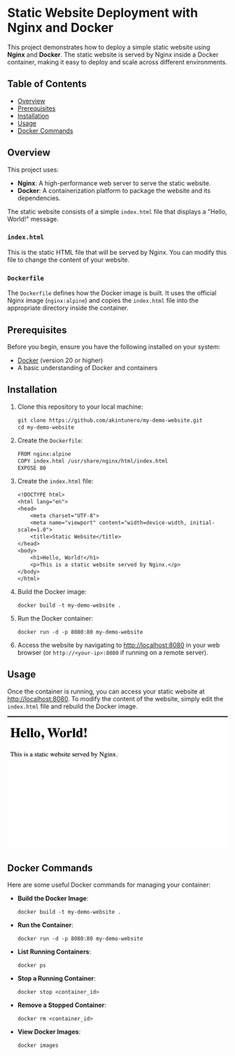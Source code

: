 # Static Website Deployment with Nginx and Docker

This project demonstrates how to deploy a simple static website using **Nginx** and **Docker**. The static website is served by Nginx inside a Docker container, making it easy to deploy and scale across different environments.

## Table of Contents

- [Overview](#overview)
- [Prerequisites](#prerequisites)
- [Installation](#installation)
- [Usage](#usage)
- [Docker Commands](#docker-commands)


## Overview

This project uses:
- **Nginx**: A high-performance web server to serve the static website.
- **Docker**: A containerization platform to package the website and its dependencies.

The static website consists of a simple `index.html` file that displays a "Hello, World!" message.

### `index.html`

This is the static HTML file that will be served by Nginx. You can modify this file to change the content of your website.

### `Dockerfile`

The `Dockerfile` defines how the Docker image is built. It uses the official Nginx image (`nginx:alpine`) and copies the `index.html` file into the appropriate directory inside the container.

## Prerequisites

Before you begin, ensure you have the following installed on your system:

- [Docker](https://www.docker.com/get-started) (version 20 or higher)
- A basic understanding of Docker and containers

## Installation

1. Clone this repository to your local machine:

    ```
    git clone https://github.com/akintunero/my-demo-website.git
    cd my-demo-website
    ```

2. Create the `Dockerfile`:

    ```
    FROM nginx:alpine
    COPY index.html /usr/share/nginx/html/index.html
    EXPOSE 80
    ```

3. Create the `index.html` file:

    ```
    <!DOCTYPE html>
    <html lang="en">
    <head>
        <meta charset="UTF-8">
        <meta name="viewport" content="width=device-width, initial-scale=1.0">
        <title>Static Website</title>
    </head>
    <body>
        <h1>Hello, World!</h1>
        <p>This is a static website served by Nginx.</p>
    </body>
    </html>
    ```

4. Build the Docker image:

    ```
    docker build -t my-demo-website .
    ```

5. Run the Docker container:

    ```
    docker run -d -p 8080:80 my-demo-website
    ```

6. Access the website by navigating to [http://localhost:8080](http://localhost:8080) in your web browser (or `http://<your-ip>:8080` if running on a remote server).



## Usage

Once the container is running, you can access your static website at [http://localhost:8080](http://localhost:8080). To modify the content of the website, simply edit the `index.html` file and rebuild the Docker image.

![nginx.png](nginx.png)

## Docker Commands

Here are some useful Docker commands for managing your container:

- **Build the Docker Image**:

    ```
    docker build -t my-demo-website .
    ```

- **Run the Container**:

    ```
    docker run -d -p 8080:80 my-demo-website
    ```

- **List Running Containers**:

    ```
    docker ps
    ```

- **Stop a Running Container**:

    ```
    docker stop <container_id>
    ```

- **Remove a Stopped Container**:

    ```
    docker rm <container_id>
    ```

- **View Docker Images**:

    ```
    docker images
    ```